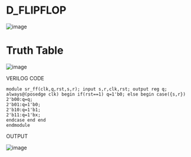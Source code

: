 # D_FLIPFLOP
![image](https://github.com/RESMIRNAIR/D_FLIPFLOP/assets/154305926/4f3e1d9d-e0c3-464e-b0e4-e47946c813bd)
# Truth Table
![image](https://github.com/RESMIRNAIR/D_FLIPFLOP/assets/154305926/42d38f79-9cc3-4b09-a46f-e0c1241dee57)

VERILOG CODE
``````````````````````````````````````````````````````````````````````````````````````````````````````````````````````````````````
module sr_ff(clk,q,rst,s,r); input s,r,clk,rst; output reg q; always@(posedge clk) begin if(rst==1) q=1'b0; else begin case({s,r}) 
2'b00:q=q; 
2'b01:q=1'b0; 
2'b10:q=1'b1; 
2'b11:q=1'bx; 
endcase end end 
endmodule
````````````````````````````````````````````````````````````````````````````````````````````````````````````````````````````````````````````````````````
OUTPUT

![image](https://github.com/YEMANTHKUMAR/D_FLIPFLOP/assets/160569469/1b1c9252-3010-4d96-b5b9-a2aaad24e796)
